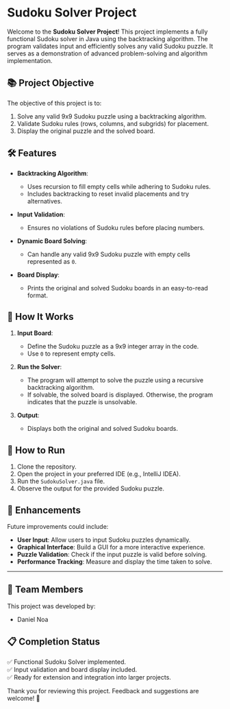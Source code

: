 # Sudoku Solver Project

Welcome to the **Sudoku Solver Project**! This project implements a fully functional Sudoku solver in Java using the backtracking algorithm. The program validates input and efficiently solves any valid Sudoku puzzle. It serves as a demonstration of advanced problem-solving and algorithm implementation.


## 📚 Project Objective

The objective of this project is to:
1. Solve any valid 9x9 Sudoku puzzle using a backtracking algorithm.
2. Validate Sudoku rules (rows, columns, and subgrids) for placement.
3. Display the original puzzle and the solved board.


## 🛠 Features

- **Backtracking Algorithm**:
  - Uses recursion to fill empty cells while adhering to Sudoku rules.
  - Includes backtracking to reset invalid placements and try alternatives.

- **Input Validation**:
  - Ensures no violations of Sudoku rules before placing numbers.

- **Dynamic Board Solving**:
  - Can handle any valid 9x9 Sudoku puzzle with empty cells represented as `0`.

- **Board Display**:
  - Prints the original and solved Sudoku boards in an easy-to-read format.


## 🚀 How It Works

1. **Input Board**:
   - Define the Sudoku puzzle as a 9x9 integer array in the code.
   - Use `0` to represent empty cells.

2. **Run the Solver**:
   - The program will attempt to solve the puzzle using a recursive backtracking algorithm.
   - If solvable, the solved board is displayed. Otherwise, the program indicates that the puzzle is unsolvable.

3. **Output**:
   - Displays both the original and solved Sudoku boards.


## 🔧 How to Run

1. Clone the repository.
2. Open the project in your preferred IDE (e.g., IntelliJ IDEA).
3. Run the `SudokuSolver.java` file.
4. Observe the output for the provided Sudoku puzzle.


## 🌟 Enhancements

Future improvements could include:
- **User Input**: Allow users to input Sudoku puzzles dynamically.
- **Graphical Interface**: Build a GUI for a more interactive experience.
- **Puzzle Validation**: Check if the input puzzle is valid before solving.
- **Performance Tracking**: Measure and display the time taken to solve.

---

## 👥 Team Members

This project was developed by:
- Daniel Noa

## 📋 Completion Status

✅ Functional Sudoku Solver implemented.  
✅ Input validation and board display included.  
✅ Ready for extension and integration into larger projects.

Thank you for reviewing this project. Feedback and suggestions are welcome! 🎉
